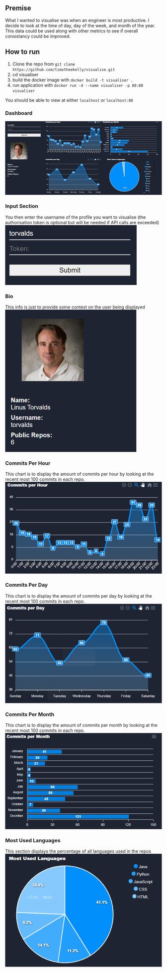 ## Premise
What I wanted to visualise was when an engineer is most productive. I decide to look at the time of day, day of the week, and month of the year.
This data could be used along with other metrics to see if overall consistancy could be improved.

## How to run 
1. Clone the repo from `git clone https://github.com/timotheekelly/visualise.git`
2. cd visualiser
3. build the docker image with `docker build -t visualiser .`
4. run application with `docker run -d --name visualiser -p 80:80 visualiser`

You should be able to view at either `localhost` or `localhost:80`
### Dashboard
![dashboard](images/dashboard.png)

### Input Section
You then enter the username of the profile you want to visualise 
(the authorisation token is optional but will be needed if API calls are exceeded)
![input](images/input-section.png)

### Bio
This info is just to provide some context on the user being displayed
![bio](images/bio.png)

### Commits Per Hour
This chart is to display the amount of commits per hour by looking at the recent most 100 commits in each repo. 
![commits](images/commits-per-hour.png)

### Commits Per Day
This chart is to display the amount of commits per day by looking at the recent most 100 commits in each repo. 
![commits](images/commits-per-day.png)

### Commits Per Month
This chart is to display the amount of commits per month by looking at the recent most 100 commits in each repo. 
![commits](images/commits-per-month.png)

### Most Used Languages
This section displays the percentage of all languages used in the repos 
![languages](images/most-used-languages.png)


